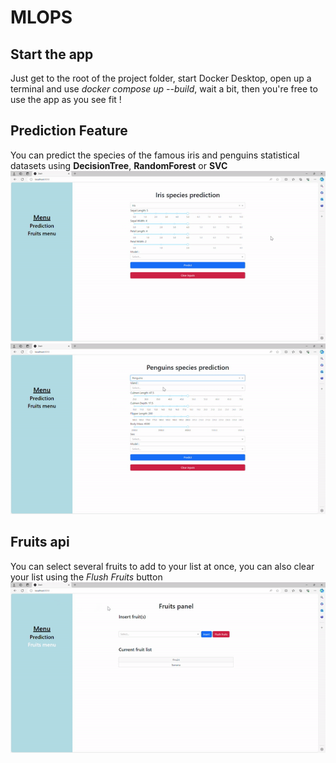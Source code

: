 # MLOPS

## Start the app
Just get to the root of the project folder, start Docker Desktop, open up a terminal and use *docker compose up --build*, wait a bit, then you're free to use the app as you see fit !


## Prediction Feature
You can predict the species of the famous iris and penguins statistical datasets using **DecisionTree**, **RandomForest** or **SVC**
![](https://github.com/LeoGondouin/MLOPS/blob/main/GIFs/MLOP-iris.gif)
![](https://github.com/LeoGondouin/MLOPS/blob/main/GIFs/MLOPS-penguins.gif)
## Fruits api
You can select several fruits to add to your list at once, you can also clear your list using the *Flush Fruits* button
![](https://github.com/LeoGondouin/MLOPS/blob/main/GIFs/MLOPS-fruits.gif)
